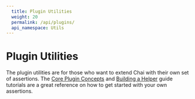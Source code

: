 ```yaml
---
  title: Plugin Utilities
  weight: 20
  permalink: /api/plugins/
  api_namespace: Utils
---
```


# Plugin Utilities

The plugin utilities are for those who want to extend Chai with their own set of
assertions. The [Core Plugin Concepts]({{site.github.url}}/guide/plugins) and
[Building a Helper]({{site.github.url}}/guide/helpers) guide tutorials are a great reference on
how to get started with your own assertions.
